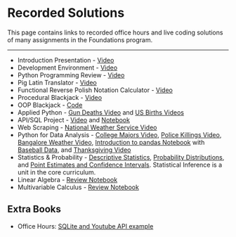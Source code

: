 # Recorded Solutions

This page contains links to recorded office hours and live coding solutions of many assignments in the Foundations program.

---

- Introduction Presentation - [Video](https://vimeo.com/194430671/ece3b34d91)
- Development Environment - [Video](https://vimeo.com/194302347/3a64f86606)
- Python Programming Review - [Video](https://vimeo.com/196889907/292c8057d6)
- Pig Latin Translator - [Video](https://vimeo.com/196911299/c9e5ab62b6)
- Functional Reverse Polish Notation Calculator - [Video](https://vimeo.com/198697316/feed140ec6)
- Procedural Blackjack - [Video](https://vimeo.com/198782373/f4c4ab684b)
- OOP Blackjack - [Code](../code/blackjack_oop.py)
- Applied Python - [Gun Deaths Video](https://vimeo.com/198782609/379be1c7ff) and [US Births Videos](https://vimeo.com/195193311/7043541dd2)
- API/SQL Project - [Video](https://vimeo.com/195076046/7cc67e415e) and [Notebook](../code/api-sql-githubjobs.ipynb)
- Web Scraping - [National Weather Service Video](https://vimeo.com/198853916/f86c1430cd)
- Python for Data Analysis - [College Majors Video](https://vimeo.com/195232886/921635ebee), [Police Killings Video](https://vimeo.com/198897014/259c53f972), [Bangalore Weather Video](https://vimeo.com/198912821/3ab17b2b77), [Introduction to pandas Notebook](../code/pandas_quickstart.ipynb) with [Baseball Data](../code/baseball.csv), and [Thanksgiving Video](https://vimeo.com/196199669/a2ad7b0536)
- Statistics & Probability - [Descriptive Statistics](../code/basic_statistics/Descriptive_Statistics.ipynb), [Probability Distributions](../code/basic_statistics/Probability_Distributions.ipynb), and [Point Estimates and Confidence Intervals](../code/basic_statistics/Estimates_Intervals.ipynb). Statistical Inference is a unit in the core curriculum.
- Linear Algebra - [Review Notebook](../code/Math/linear_algebra.ipynb)
- Multivariable Calculus - [Review Notebook](../code/Math/calculus.ipynb)

## Extra Books

- Office Hours: [SQLite and Youtube API example](../code/dec_28th.ipynb)
